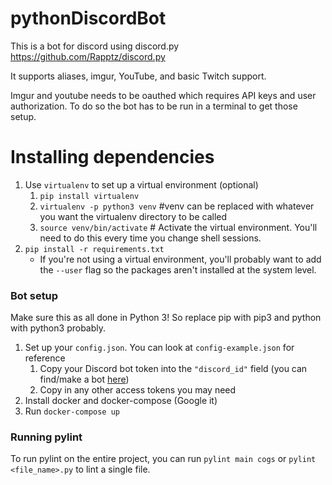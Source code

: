 # pythonDiscordBot

This is a bot for discord using discord.py https://github.com/Rapptz/discord.py

It supports aliases, imgur, YouTube, and basic Twitch support.

Imgur and youtube needs to be oauthed which requires API keys and user authorization. To do so the
bot has to be run in a terminal to get those setup.

# Installing dependencies
1. Use `virtualenv` to set up a virtual environment (optional)
    1. `pip install virtualenv`
    2. `virtualenv -p python3 venv` #venv can be replaced with whatever you want the virtualenv directory to be called
    3. `source venv/bin/activate` # Activate the virtual environment. You'll need to do this every time you change shell sessions.
2. `pip install -r requirements.txt`
    * If you're not using a virtual environment, you'll probably want to add the `--user` flag so the packages aren't installed at the system level.
### Bot setup
Make sure this as all done in Python 3! So replace pip with pip3 and python with python3 probably.
1. Set up your `config.json`. You can look at `config-example.json` for reference
    1. Copy your Discord bot token into the `"discord_id"` field (you can find/make a bot [here](https://discordapp.com/developers/applications/))
    2. Copy in any other access tokens you may need
2. Install docker and docker-compose (Google it)
3. Run `docker-compose up`

### Running pylint
To run pylint on the entire project, you can run `pylint main cogs` or `pylint <file_name>.py` to lint a single file.
